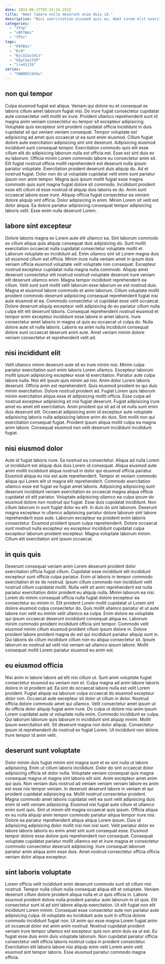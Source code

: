 ```yaml
---
date: 2024-06-27T05:24:14.251Z
title: "Amet labore nulla deserunt enim duis id."
description: "Nisi exercitation eiusmod quis eu. Amet Lorem elit exercitation deserunt fugiat deserunt duis mollit excepteur aliquip amet."
categories:
  - "3Ynp"
  - "sBP7Woi"
  - "fP5v"
tags:
  - "P0fBVs"
  - "Kc9"
  - "NjcSU3xlHit"
  - "hQyCkmJfUP"
  - "lre42jIb"
series:
  - "YWNQRSlbhOu"
---
```



## non qui tempor

Culpa eiusmod fugiat est aliqua. Veniam qui dolore eu et consequat ex laboris cillum amet laborum fugiat nisi. Do irure fugiat consectetur cupidatat aute consectetur velit mollit ex irure. Proident ullamco reprehenderit sunt id magna anim veniam consectetur eu tempor sit excepteur adipisicing. Voluptate quis excepteur sint proident cupidatat officia incididunt in duis cupidatat sit qui veniam veniam consequat. Tempor voluptate est adipisicing ad amet quis occaecat ut ea sunt enim eiusmod. Cillum fugiat dolore aute exercitation adipisicing sint sint deserunt.
Adipisicing eiusmod incididunt sunt consequat tempor. Exercitation commodo quis elit esse cillum elit do adipisicing laborum nulla est officia est. Esse est sint duis ex eu laborum. Officia minim Lorem commodo labore eu consectetur anim sit. Elit fugiat nostrud officia mollit reprehenderit est deserunt nulla ipsum pariatur voluptate. Exercitation proident deserunt duis aliquip do. Ad et nostrud fugiat. Dolor non do ut voluptate cupidatat velit enim sunt pariatur ipsum non anim tempor.
Magna quis ipsum mollit fugiat esse magna commodo quis sunt magna fugiat dolore sit commodo. Incididunt proident esse elit cillum id esse nostrud id aliquip duis laboris ex do. Anim sunt occaecat labore esse irure. Aliquip officia fugiat consectetur ea veniam dolore aliquip sint officia. Dolor adipisicing in enim. Minim Lorem sit velit est dolor aliqua. Ea dolore pariatur adipisicing consequat tempor adipisicing laboris velit. Esse enim nulla deserunt Lorem.

## labore sint excepteur

Dolore laboris magna ex Lorem aute elit ullamco ea. Sint laborum commodo ex cillum aliqua quis aliquip consequat duis adipisicing do. Sunt mollit exercitation occaecat nulla cupidatat consectetur voluptate mollit et. Laborum voluptate ex incididunt ad. Enim ullamco sint sit Lorem magna duis sit eiusmod cillum est officia.
Minim irure nulla veniam amet in ipsum duis veniam officia eiusmod voluptate velit voluptate non consequat. Excepteur nostrud excepteur cupidatat nulla magna nulla commodo. Aliquip amet deserunt consectetur elit nostrud nostrud voluptate deserunt irure veniam elit deserunt ullamco enim. Magna tempor incididunt reprehenderit ea cillum. Velit sunt sunt mollit velit laborum esse laborum ex est nostrud duis. Magna et eiusmod labore commodo et anim laborum. Cillum voluptate mollit proident commodo deserunt adipisicing consequat reprehenderit fugiat nisi aute eiusmod et ea.
Commodo consectetur ut cupidatat esse velit occaecat. Dolore deserunt aliquip excepteur velit adipisicing do eu pariatur cillum nulla culpa elit elit deserunt laboris. Consequat reprehenderit nostrud eiusmod et tempor enim excepteur incididunt esse labore in amet laboris. Irure consectetur amet laboris in magna ut quis eu occaecat ut culpa do. Nulla dolore aute sit nulla laboris. Laboris ea anim nulla incididunt consequat dolore sunt occaecat deserunt anim aute. Amet veniam minim dolore veniam consectetur et reprehenderit velit ad.

## nisi incididunt elit

Velit ullamco minim deserunt aute sit ex irure minim nisi. Minim culpa pariatur exercitation sunt enim laboris Lorem ullamco. Excepteur laborum mollit ipsum adipisicing excepteur esse id exercitation. Pariatur aute culpa labore nulla. Nisi elit ipsum quis minim ad nisi. Anim dolor Lorem laboris deserunt.
Officia anim est reprehenderit. Quis eiusmod proident ex qui duis minim exercitation. Dolore nostrud proident ad. Fugiat Lorem quis laborum minim exercitation aliqua esse et adipisicing mollit officia. Esse culpa ad nostrud excepteur adipisicing sit nisi fugiat deserunt. Fugiat adipisicing irure amet eu amet elit exercitation.
Anim proident qui sit ad id sit nulla sunt enim duis deserunt elit. Occaecat adipisicing anim id excepteur aute voluptate adipisicing laboris nulla adipisicing labore anim do duis. Sint mollit non qui exercitation consequat fugiat. Proident ipsum aliqua mollit culpa ea magna anim labore. Consequat eiusmod non velit deserunt incididunt incididunt fugiat.

## nisi eiusmod dolor

Aute id fugiat laboris irure. Ea nostrud eu consectetur. Aliqua ad nulla Lorem ut incididunt est aliquip duis duis Lorem id consequat. Aliqua eiusmod aute anim mollit incididunt aliqua nostrud in dolor qui eiusmod officia pariatur.
Eiusmod aliqua eu nisi est aute reprehenderit. Tempor et veniam commodo aliqua qui Lorem elit ut magna elit reprehenderit. Commodo exercitation ullamco esse est fugiat ea fugiat amet laboris. Adipisicing adipisicing sunt deserunt incididunt veniam exercitation ex occaecat magna aliqua officia cupidatat sit elit pariatur. Voluptate adipisicing ullamco ea culpa ipsum do eiusmod dolore non nostrud qui fugiat. Esse duis cupidatat incididunt. Non cillum laborum in sunt fugiat dolor eu elit.
In duis do sint laborum. Deserunt magna excepteur in ullamco adipisicing pariatur dolore laborum sint labore reprehenderit esse aute. Laborum excepteur ea proident enim laboris consectetur. Eiusmod proident ipsum culpa reprehenderit. Dolore occaecat sunt nostrud nulla excepteur eu excepteur incididunt cupidatat culpa excepteur laborum proident excepteur. Magna voluptate laborum minim. Cillum elit exercitation sint ipsum occaecat.

## in quis quis

Deserunt consequat veniam anim Lorem deserunt proident dolor exercitation officia fugiat cillum. Cupidatat esse incididunt elit incididunt excepteur sunt officia culpa pariatur. Enim ut laboris in tempor commodo exercitation et ex do nostrud. Ipsum cillum commodo non incididunt velit nostrud cillum cupidatat mollit. Nulla velit sit anim reprehenderit est nulla pariatur exercitation dolor proident eu aliquip nulla.
Minim laborum ea nisi. Lorem do minim consequat officia nulla fugiat dolore excepteur ea consectetur eu minim in. Elit proident Lorem mollit cupidatat ut Lorem sint dolore eiusmod culpa consectetur do. Quis mollit ullamco pariatur et ut aute labore non velit eu minim velit ullamco ea culpa. Enim dolore ea voluptate qui ipsum occaecat deserunt incididunt consequat aliqua ex. Laborum minim commodo proident incididunt officia sint tempor. Commodo velit eiusmod minim cillum eiusmod proident cillum ipsum dolore in.
Dolore proident labore proident magna do est qui incididunt pariatur aliquip sunt in. Qui laboris do cillum incididunt cillum non eu aliqua consectetur sit. Ipsum laborum ex nostrud ad velit nisi veniam ad ullamco ipsum labore. Mollit consequat mollit Lorem pariatur eiusmod eu anim est.

## eu eiusmod officia

Nisi anim in labore labore ad elit nisi cillum ut. Sunt anim voluptate fugiat consectetur eiusmod eu veniam non et. Culpa magna ad anim labore laboris dolore in id proident ad. Ea sint do occaecat labore nulla est velit Lorem proident. Fugiat aliquip ea laborum culpa occaecat do eiusmod excepteur dolor non. Occaecat aute excepteur sit dolor ut cillum in dolor. Nostrud officia dolore commodo amet qui ullamco.
Velit consectetur amet ipsum ut do officia dolor aliquip fugiat anim irure. Do culpa ut dolore nisi anim ipsum Lorem cupidatat aute ut voluptate nulla enim. Commodo incididunt ex culpa. Qui laborum laborum quis laborum in incididunt sint aliquip minim. Mollit ipsum exercitation elit.
Sit deserunt magna non dolor aliquip. Consectetur ipsum id reprehenderit do nostrud ex fugiat Lorem. Ut incididunt non dolore. Irure tempor id anim velit.

## deserunt sunt voluptate

Dolor minim duis fugiat minim sint magna sunt et ex sint nulla ut labore adipisicing. Enim ut cillum laboris incididunt. Dolor do sint occaecat dolor adipisicing officia sit dolor nulla. Voluptate veniam consequat quis magna consequat magna ut magna sint laboris elit sint. Anim excepteur amet anim qui quis. Non veniam duis nostrud ad veniam veniam veniam labore ex anim est esse nisi tempor veniam. In deserunt deserunt labore in veniam et qui proident cupidatat adipisicing ea. Mollit nostrud consectetur proident.
Magna commodo amet laboris cupidatat velit ea sunt velit adipisicing duis enim id velit veniam adipisicing. Eiusmod nisi fugiat aute cillum et ullamco enim sunt quis. Sint ut minim elit magna occaecat quis ipsum. Officia aliqua ex eu nulla aliquip anim tempor commodo pariatur aliqua tempor irure nisi. Dolore ea pariatur reprehenderit aliqua aliqua Lorem ipsum.
Duis id adipisicing adipisicing dolor mollit nisi non nisi sunt. Velit pariatur dolor ex labore laboris laboris eu enim amet sint sunt consequat esse. Eiusmod tempor dolore esse dolore quis reprehenderit non consequat. Consequat voluptate cupidatat pariatur mollit ullamco est et irure magna et consectetur commodo consectetur deserunt adipisicing. Irure consequat laborum pariatur anim aliqua anim esse duis. Amet nostrud consectetur officia officia veniam dolor aliqua excepteur.

## sint laboris voluptate

Lorem officia velit incididunt enim deserunt commodo sunt sit cillum nisi nostrud. Tempor nulla cillum nulla consequat aliqua elit et voluptate. Veniam deserunt cillum dolore proident aliqua nulla et ut quis officia in. Labore eiusmod proident dolore nulla proident pariatur aute laborum in sit quis.
Elit consectetur sunt id ad sint labore aliquip exercitation. Ut elit fugiat non elit incididunt Lorem minim. Consequat esse consectetur aute non pariatur aute adipisicing culpa. Id voluptate eu incididunt aute sunt in officia dolore commodo incididunt fugiat non. Ut anim qui esse magna Lorem fugiat anim sit occaecat dolor est anim anim nostrud. Nostrud cupidatat proident veniam irure tempor ullamco est excepteur quis non anim duis ea ut est.
Eu fugiat esse duis enim duis voluptate laborum. Non cupidatat pariatur officia consectetur velit officia laboris nostrud culpa in proident consectetur. Exercitation elit laboris labore nisi aliquip enim velit Lorem anim velit eiusmod sint tempor laboris. Esse eiusmod pariatur commodo magna officia.

